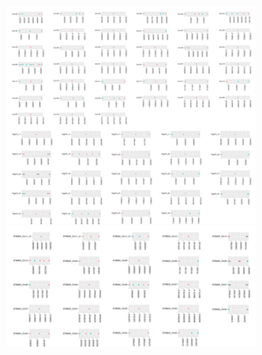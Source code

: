 

![alt text](https://github.com/fhadinezhadUC/leshmania/blob/master/figures/clusters_infantum.svg)
![alt text](https://github.com/fhadinezhadUC/leshmania/blob/master/figures/Trypanosoma_brucei_gambiense_clusters.svg)
![alt text](https://github.com/fhadinezhadUC/leshmania/blob/master/figures/Trypanosoma_evansi_clusters.svg)

